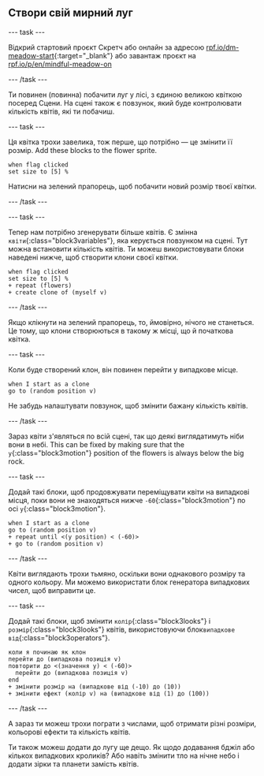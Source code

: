 ## Створи свій мирний луг

--- task ---

Відкрий стартовий проєкт Скретч або онлайн за адресою [rpf.io/dm-meadow-start](https://rpf.io/dm-meadow-start){:target="_blank"} або завантаж проєкт на [rpf.io/p/en/mindful-meadow-on](https://rpf.io/p/en/mindful-meadow-go)

--- /task ---

Ти повинен (повинна) побачити луг у лісі, з єдиною великою квіткою посеред Сцени. На сцені також є повзунок, який буде контролювати кількість квітів, які ти побачиш.

--- task ---

Ця квітка трохи завелика, тож перше, що потрібно — це змінити її розмір. Add these blocks to the flower sprite.

```blocks3
when flag clicked
set size to [5] %
```

Натисни на зелений прапорець, щоб побачити новий розмір твоєї квітки.

--- /task ---

--- task ---

Тепер нам потрібно згенерувати більше квітів. Є змінна `квіти`{:class="block3variables"}, яка керується повзунком на сцені. Тут можна встановити кількість квітів. Ти можеш використовувати блоки наведені нижче, щоб створити клони своєї квітки.

```blocks3
when flag clicked
set size to [5] %
+ repeat (flowers)
+ create clone of (myself v)
```

--- /task ---

Якщо клікнути на зелений прапорець, то, ймовірно, нічого не станеться. Це тому, що клони створюються в такому ж місці, що й початкова квітка.

--- task ---

Коли буде створений клон, він повинен перейти у випадкове місце.

```blocks3
when I start as a clone
go to (random position v)
```

Не забудь налаштувати повзунок, щоб змінити бажану кількість квітів.

--- /task ---

Зараз квіти з'являться по всій сцені, так що деякі виглядатимуть ніби вони в небі. This can be fixed by making sure that the `y`{:class="block3motion"} position of the flowers is always below the big rock.

--- task ---

Додай такі блоки, щоб продовжувати переміщувати квіти на випадкові місця, поки вони не знаходяться нижче `-60`{:class="block3motion"} по осі `y`{:class="block3motion"}.

```blocks3
when I start as a clone
go to (random position v)
+ repeat until <(y position) < (-60)>
+ go to (random position v)
```

--- /task ---

Квіти виглядають трохи тьмяно, оскільки вони однакового розміру та одного кольору. Ми можемо використати блок генератора випадкових чисел, щоб виправити це.

--- task ---

Додай такі блоки, щоб змінити `колір`{:class="block3looks"} і `розмір`{:class="block3looks"} квітів, використовуючи блок`випадкове від`{:class="block3operators"}.

```blocks3
коли я починаю як клон
перейти до (випадкова позиція v)
повторити до <(значення y) < (-60)> 
  перейти до (випадкова позиція v)
end
+ змінити розмір на (випадкове від (-10) до (10))
+ змінити ефект (колір v) на (випадкове від (1) до (100))
```

--- /task ---

А зараз ти можеш трохи пограти з числами, щоб отримати різні розміри, кольорові ефекти та кількість квітів.

Ти також можеш додати до лугу ще дещо. Як щодо додавання бджіл або кількох випадкових кроликів? Або навіть змінити тло на нічне небо і додати зірки та планети замість квітів.





